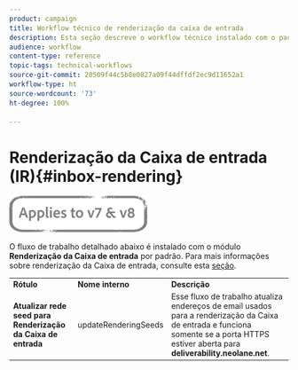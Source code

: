 ```yaml
---
product: campaign
title: Workflow técnico de renderização da caixa de entrada
description: Esta seção descreve o workflow técnico instalado com o pacote de renderização da caixa de entrada
audience: workflow
content-type: reference
topic-tags: technical-workflows
source-git-commit: 20509f44c5b8e0827a09f44dffdf2ec9d11652a1
workflow-type: ht
source-wordcount: '73'
ht-degree: 100%

---
```



# Renderização da Caixa de entrada (IR){#inbox-rendering}

![](../../assets/common.svg)

O fluxo de trabalho detalhado abaixo é instalado com o módulo **Renderização da Caixa de entrada** por padrão. Para mais informações sobre renderização da Caixa de entrada, consulte esta [seção](../../delivery/using/inbox-rendering.md).

<table> 
 <tbody> 
  <tr> 
   <td> <strong>Rótulo</strong><br /> </td> 
   <td> <strong>Nome interno</strong><br /> </td> 
   <td> <strong>Descrição</strong><br /> </td> 
  </tr> 
  <tr> 
   <td> <strong>Atualizar rede seed para Renderização da Caixa de entrada</strong><br /> </td> 
   <td> <span class="uicontrol">updateRenderingSeeds</span> <br /> </td> 
   <td> Esse fluxo de trabalho atualiza endereços de email usados para a renderização da Caixa de entrada e funciona somente se a porta HTTPS estiver aberta para <strong>deliverability.neolane.net</strong>.<br /> </td> 
  </tr> 
 </tbody> 
</table>

